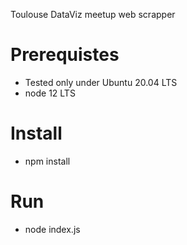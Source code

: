 Toulouse DataViz meetup web scrapper

# Prerequistes
- Tested only under Ubuntu 20.04 LTS
- node 12 LTS

# Install
- npm install

# Run
- node index.js